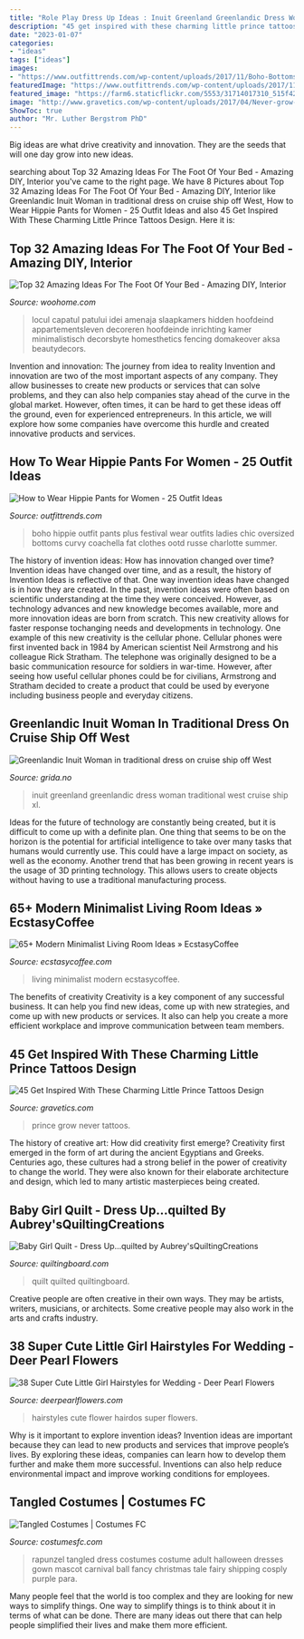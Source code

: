 ```yaml
---
title: "Role Play Dress Up Ideas : Inuit Greenland Greenlandic Dress Woman Traditional West Cruise Ship Xl"
description: "45 get inspired with these charming little prince tattoos design"
date: "2023-01-07"
categories:
- "ideas"
tags: ["ideas"]
images:
- "https://www.outfittrends.com/wp-content/uploads/2017/11/Boho-Bottoms-for-Oversized-Ladies.jpg"
featuredImage: "https://www.outfittrends.com/wp-content/uploads/2017/11/Boho-Bottoms-for-Oversized-Ladies.jpg"
featured_image: "https://farm6.staticflickr.com/5553/31714017310_515f42c4b4_b.jpg"
image: "http://www.gravetics.com/wp-content/uploads/2017/04/Never-grow-up-littleprincetattoo.jpg"
ShowToc: true
author: "Mr. Luther Bergstrom PhD"
---
```



Big ideas are what drive creativity and innovation. They are the seeds that will one day grow into new ideas.

	

		
searching about Top 32 Amazing Ideas For The Foot Of Your Bed - Amazing DIY, Interior you've came to the right page. We have 8 Pictures about Top 32 Amazing Ideas For The Foot Of Your Bed - Amazing DIY, Interior like Greenlandic Inuit Woman in traditional dress on cruise ship off West, How to Wear Hippie Pants for Women - 25 Outfit Ideas and also 45 Get Inspired With These Charming Little Prince Tattoos Design. Here it is:
		
    
## Top 32 Amazing Ideas For The Foot Of Your Bed - Amazing DIY, Interior

<img loading=lazy src="https://www.woohome.com/wp-content/uploads/2016/01/foot-of-the-bed-08.jpg" onerror="this.onerror=null;this.src='https://tse2.mm.bing.net/th?id=OIP.f-nnWtRoqOtUD_7vq7XejgHaJ4&amp;pid=15.1';" alt="Top 32 Amazing Ideas For The Foot Of Your Bed - Amazing DIY, Interior">

_Source: woohome.com_

>locul capatul patului idei amenaja slaapkamers hidden hoofdeind appartementsleven decoreren hoofdeinde inrichting kamer minimalistisch decorsbyte homesthetics fencing domakeover aksa beautydecors. 

	

Invention and innovation: The journey from idea to reality
Invention and innovation are two of the most important aspects of any company. They allow businesses to create new products or services that can solve problems, and they can also help companies stay ahead of the curve in the global market. However, often times, it can be hard to get these ideas off the ground, even for experienced entrepreneurs. In this article, we will explore how some companies have overcome this hurdle and created innovative products and services.

    
## How To Wear Hippie Pants For Women - 25 Outfit Ideas

<img loading=lazy src="https://www.outfittrends.com/wp-content/uploads/2017/11/Boho-Bottoms-for-Oversized-Ladies.jpg" onerror="this.onerror=null;this.src='https://tse2.mm.bing.net/th?id=OIP.ol57gRh2tIU4Jts73f26MgHaLL&amp;pid=15.1';" alt="How to Wear Hippie Pants for Women - 25 Outfit Ideas">

_Source: outfittrends.com_

>boho hippie outfit pants plus festival wear outfits ladies chic oversized bottoms curvy coachella fat clothes ootd russe charlotte summer. 

	

The history of invention ideas: How has innovation changed over time?
Invention ideas have changed over time, and as a result, the history of Invention Ideas is reflective of that. One way invention ideas have changed is in how they are created.  In the past, invention ideas were often based on scientific understanding at the time they were conceived. However, as technology advances and new knowledge becomes available, more and more innovation ideas are born from scratch. This new creativity allows for faster response tochanging needs and developments in technology.
One example of this new creativity is the cellular phone. Cellular phones were first invented back in 1984 by American scientist Neil Armstrong and his colleague Rick Stratham. The telephone was originally designed to be a basic communication resource for soldiers in war-time. However, after seeing how useful cellular phones could be for civilians, Armstrong and Stratham decided to create a product that could be used by everyone including business people and everyday citizens.

    
## Greenlandic Inuit Woman In Traditional Dress On Cruise Ship Off West

<img loading=lazy src="https://farm6.staticflickr.com/5553/31714017310_515f42c4b4_b.jpg" onerror="this.onerror=null;this.src='https://tse1.mm.bing.net/th?id=OIP.QJVEYttY3aAQRfGciElt4wHaLJ&amp;pid=15.1';" alt="Greenlandic Inuit Woman in traditional dress on cruise ship off West">

_Source: grida.no_

>inuit greenland greenlandic dress woman traditional west cruise ship xl. 

	

Ideas for the future of technology are constantly being created, but it is difficult to come up with a definite plan. One thing that seems to be on the horizon is the potential for artificial intelligence to take over many tasks that humans would currently use. This could have a large impact on society, as well as the economy. Another trend that has been growing in recent years is the usage of 3D printing technology. This allows users to create objects without having to use a traditional manufacturing process.

    
## 65+ Modern Minimalist Living Room Ideas » EcstasyCoffee

<img loading=lazy src="https://i0.wp.com/www.ecstasycoffee.com/wp-content/uploads/2016/10/Minimalist-Living-Room-Ideas-26.jpg" onerror="this.onerror=null;this.src='https://tse1.mm.bing.net/th?id=OIP.9aLFPH_ck3gEL3jqJTvvCAHaKy&amp;pid=15.1';" alt="65+ Modern Minimalist Living Room Ideas » EcstasyCoffee">

_Source: ecstasycoffee.com_

>living minimalist modern ecstasycoffee. 

	

The benefits of creativity
Creativity is a key component of any successful business. It can help you find new ideas, come up with new strategies, and come up with new products or services. It also can help you create a more efficient workplace and improve communication between team members.

    
## 45 Get Inspired With These Charming Little Prince Tattoos Design

<img loading=lazy src="http://www.gravetics.com/wp-content/uploads/2017/04/Never-grow-up-littleprincetattoo.jpg" onerror="this.onerror=null;this.src='https://tse3.mm.bing.net/th?id=OIP.gp5HtLbn7VXWpfmxsetTPAHaHa&amp;pid=15.1';" alt="45 Get Inspired With These Charming Little Prince Tattoos Design">

_Source: gravetics.com_

>prince grow never tattoos. 

	

The history of creative art: How did creativity first emerge?
Creativity first emerged in the form of art during the ancient Egyptians and Greeks. Centuries ago, these cultures had a strong belief in the power of creativity to change the world. They were also known for their elaborate architecture and design, which led to many artistic masterpieces being created.

    
## Baby Girl Quilt - Dress Up...quilted By Aubrey&#039;sQuiltingCreations

<img loading=lazy src="https://www.quiltingboard.com/attachments/pictures-f5/314400d1329900251-img_0453.jpg" onerror="this.onerror=null;this.src='https://tse4.mm.bing.net/th?id=OIP.hdyAt4dtmKgk73jKovgTcQHaJ3&amp;pid=15.1';" alt="Baby Girl Quilt - Dress Up...quilted by Aubrey&#039;sQuiltingCreations">

_Source: quiltingboard.com_

>quilt quilted quiltingboard. 

	

Creative people are often creative in their own ways. They may be artists, writers, musicians, or architects. Some creative people may also work in the arts and crafts industry.

    
## 38 Super Cute Little Girl Hairstyles For Wedding - Deer Pearl Flowers

<img loading=lazy src="https://www.deerpearlflowers.com/wp-content/uploads/2015/05/Hairdos-For-Flower-Girls-2015.jpg" onerror="this.onerror=null;this.src='https://tse2.mm.bing.net/th?id=OIP.rKP8t2UO_v4T-5lyoDmU0AHaJ3&amp;pid=15.1';" alt="38 Super Cute Little Girl Hairstyles for Wedding - Deer Pearl Flowers">

_Source: deerpearlflowers.com_

>hairstyles cute flower hairdos super flowers. 

	

Why is it important to explore invention ideas?
Invention ideas are important because they can lead to new products and services that improve people’s lives. By exploring these ideas, companies can learn how to develop them further and make them more successful. Inventions can also help reduce environmental impact and improve working conditions for employees.

    
## Tangled Costumes | Costumes FC

<img loading=lazy src="http://www.costumesfc.com/wp-content/uploads/2014/11/Tangled-Rapunzel-Costume.jpg" onerror="this.onerror=null;this.src='https://tse3.mm.bing.net/th?id=OIP.sDqnIGzQYOgin-SiBrIkFAHaJ6&amp;pid=15.1';" alt="Tangled Costumes | Costumes FC">

_Source: costumesfc.com_

>rapunzel tangled dress costumes costume adult halloween dresses gown mascot carnival ball fancy christmas tale fairy shipping cosply purple para. 

	

Many people feel that the world is too complex and they are looking for new ways to simplify things. One way to simplify things is to think about it in terms of what can be done. There are many ideas out there that can help people simplified their lives and make them more efficient.


